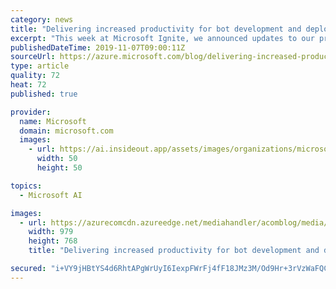 ```yaml
---
category: news
title: "Delivering increased productivity for bot development and deployment"
excerpt: "This week at Microsoft Ignite, we announced updates to our products to make it easier for organizations to build robust conversational solutions, and to deploy them wherever their customers are. We are sharing some of the highlights below."
publishedDateTime: 2019-11-07T09:00:11Z
sourceUrl: https://azure.microsoft.com/blog/delivering-increased-productivity-for-bot-development-and-deployment/
type: article
quality: 72
heat: 72
published: true

provider:
  name: Microsoft
  domain: microsoft.com
  images:
    - url: https://ai.insideout.app/assets/images/organizations/microsoft.com-50x50.jpg
      width: 50
      height: 50

topics:
  - Microsoft AI

images:
  - url: https://azurecomcdn.azureedge.net/mediahandler/acomblog/media/Default/blog/219625ba-be4a-4228-a322-865add571fe0.png
    width: 979
    height: 768
    title: "Delivering increased productivity for bot development and deployment"

secured: "i+VY9jHBtYS4d6RhtAPgWrUyI6IexpFWrFj4fF18JMz3M/Od9Hr+3rVzWaFQCH76M/mGILRUXnUbzwq8pwMJdzUtU48bgJQ69Oy9bkIBypkHCZB0TnMLsrtfQLUl6r3u7l25xB08W+8yI4xlGwgBLxst55DWL1vFHlHz8qvw9oInwk7UkMqdS3zjUtMwjLFblwdNywEqpBBZsEOp1IbVqRuDx64haaQRU0Q+x7CFoA/ktQdz7v/QHd/PPvJ2XeVGjo7MP/nkGDuEQlGB7LaK0Q==;JAwd8bmpOafm5LFujgPO4Q=="
---
```


